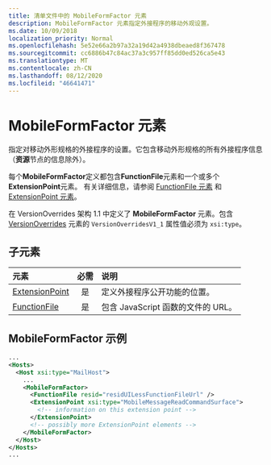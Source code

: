 ```yaml
---
title: 清单文件中的 MobileFormFactor 元素
description: MobileFormFactor 元素指定外接程序的移动外观设置。
ms.date: 10/09/2018
localization_priority: Normal
ms.openlocfilehash: 5e52e66a2b97a32a19d42a4938dbeaed8f367478
ms.sourcegitcommit: cc6886b47c84ac37a3c957ff85dd0ed526ca5e43
ms.translationtype: MT
ms.contentlocale: zh-CN
ms.lasthandoff: 08/12/2020
ms.locfileid: "46641471"
---
```

# <a name="mobileformfactor-element"></a>MobileFormFactor 元素

指定对移动外形规格的外接程序的设置。它包含移动外形规格的所有外接程序信息（**资源**节点的信息除外）。

每个**MobileFormFactor**定义都包含**FunctionFile**元素和一个或多个**ExtensionPoint**元素。 有关详细信息，请参阅 [FunctionFile 元素](functionfile.md) 和 [ExtensionPoint 元素](extensionpoint.md)。

在 VersionOverrides 架构 1.1 中定义了 **MobileFormFactor** 元素。包含  [VersionOverrides](versionoverrides.md) 元素的 `VersionOverridesV1_1` 属性值必须为 `xsi:type`。

## <a name="child-elements"></a>子元素

| 元素                             | 必需 | 说明  |
|:------------------------------------|:--------:|:-------------|
| [ExtensionPoint](extensionpoint.md) | 是      | 定义外接程序公开功能的位置。 |
| [FunctionFile](functionfile.md)     | 是      | 包含 JavaScript 函数的文件的 URL。|

## <a name="mobileformfactor-example"></a>MobileFormFactor 示例

```xml
...
<Hosts>
  <Host xsi:type="MailHost">
    ...
    <MobileFormFactor>
      <FunctionFile resid="residUILessFunctionFileUrl" />
      <ExtensionPoint xsi:type="MobileMessageReadCommandSurface">
        <!-- information on this extension point -->
      </ExtensionPoint>
      <!-- possibly more ExtensionPoint elements -->
    </MobileFormFactor>
  </Host>
</Hosts>
...
```
